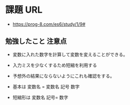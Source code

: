 # 課題 URL

- https://prog-8.com/es6/study/1/9#

## 勉強したこと 注意点

- 変数に入れた数字を計算して変数を変えることができる。

- 入力ミスを少なくするため短縮を利用する

- 予想外の結果にならないようにこれも確認をする。

- 基本は 変数名 = 変数名 記号 数字

- 短縮形は 変数名 記号= 数字